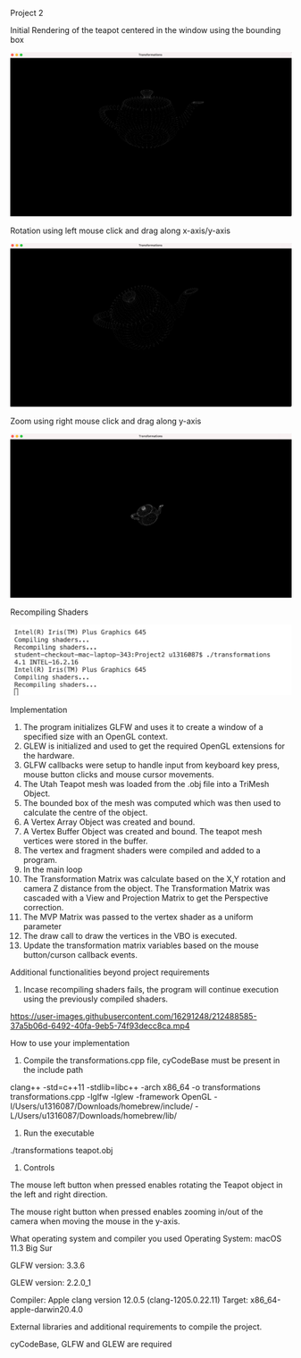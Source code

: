Project 2

Initial Rendering of the teapot centered in the window using the bounding box

![](1.png)

Rotation using left mouse click and drag along x-axis/y-axis

![](2.png)

Zoom using right mouse click and drag along y-axis

![](3.png)

Recompiling Shaders

![](4.png)

Implementation

1. The program initializes GLFW and uses it to create a window of a specified size with an OpenGL context.
2. GLEW is initialized and used to get the required OpenGL extensions for the hardware.
3. GLFW callbacks were setup to handle input from keyboard key press, mouse button clicks and mouse cursor movements.
4. The Utah Teapot mesh was loaded from the .obj file into a TriMesh Object.
5. The bounded box of the mesh was computed which was then used to calculate the centre of the object.
6. A Vertex Array Object was created and bound.
7. A Vertex Buffer Object was created and bound. The teapot mesh vertices were stored in the buffer.
8. The vertex and fragment shaders were compiled and added to a program.
9. In the main loop
  1. The Transformation Matrix was calculate based on the X,Y rotation and camera Z distance from the object. The Transformation Matrix was cascaded with a View and Projection Matrix to get the Perspective correction.
  2. The MVP Matrix was passed to the vertex shader as a uniform parameter
  3. The draw call to draw the vertices in the VBO is executed.
  4. Update the transformation matrix variables based on the mouse button/curson callback events.

Additional functionalities beyond project requirements

1. Incase recompiling shaders fails, the program will continue execution using the previously compiled shaders.


https://user-images.githubusercontent.com/16291248/212488585-37a5b06d-6492-40fa-9eb5-74f93decc8ca.mp4


How to use your implementation

1. Compile the transformations.cpp file, cyCodeBase must be present in the include path

clang++ -std=c++11 -stdlib=libc++ -arch x86\_64 -o transformations transformations.cpp -lglfw -lglew -framework OpenGL -I/Users/u1316087/Downloads/homebrew/include/ -L/Users/u1316087/Downloads/homebrew/lib/

1. Run the executable

./transformations teapot.obj

1. Controls

The mouse left button when pressed enables rotating the Teapot object in the left and right direction.

The mouse right button when pressed enables zooming in/out of the camera when moving the mouse in the y-axis.

What operating system and compiler you used
 Operating System: macOS 11.3 Big Sur

GLFW version: 3.3.6

GLEW version: 2.2.0\_1

Compiler:
 Apple clang version 12.0.5 (clang-1205.0.22.11) Target: x86\_64-apple-darwin20.4.0

External libraries and additional requirements to compile the project.

cyCodeBase, GLFW and GLEW are required
